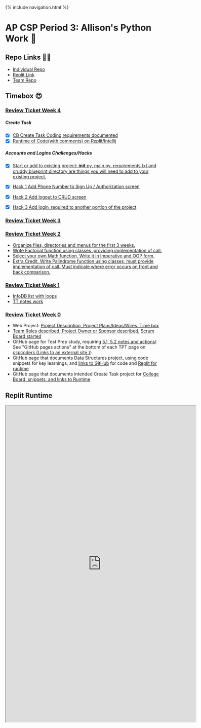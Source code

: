 {% include navigation.html %}

# AP CSP Period 3: Allison's Python Work 🐍

## Repo Links 👩‍💻
- [Individual Repo](https://github.com/allisonthuang/allisonthuang.github.io)<br>
- [Replit Link](https://replit.com/@allisonthuang/allisonthuanggithubio-1)
- [Team Repo](https://github.com/christinlee367/n225_FireEradicatorsTheSequel)<br>


## Timebox 😍
### [Review Ticket Week 4](https://github.com/christinlee367/womenInSTEMandDavid/issues/27)
##### Create Task
- [x] [CB Create Task Coding requirements documented](https://allisonthuang.github.io/createtask)
- [x] [Runtime of Code(with comments) on Replit/Intellij](https://github.com/christinlee367/n225_FireEradicatorsTheSequel/blob/main/templates/earthquakegraph.html)

##### Accounts and Logins Challenges/Hacks
- [x] [Start or add to existing project:  __init__.py, main.py, requirements.txt and cruddy blueprint directory are things you will need to add to your existing project. ](https://github.com/christinlee367/womenInSTEMandDavid/commit/5f6cc3749d273a428a0d61c48d337308ffa3cdfc)
- [x] [Hack 1 Add Phone Number to Sign Up / Authorization screen](https://github.com/christinlee367/womenInSTEMandDavid/commit/724fc5f71cfd1e61e207d9fadfe00a21779121cc)
- [x] [Hack 2 Add logout to CRUD screen](https://github.com/christinlee367/womenInSTEMandDavid/commit/559250fbfdabdfa32aaf7372c7ee1c5f0588aaa5)
- [x] [Hack 3 Add login_required to another portion of the project](https://github.com/christinlee367/womenInSTEMandDavid/commit/9e0ea800d9b0215393dd8a0d640b83629464e0a6)


### [Review Ticket Week 3](https://github.com/christinlee367/womenInSTEMandDavid/issues/20)


### [Review Ticket Week 2](https://github.com/christinlee367/womenInSTEMandDavid/issues/18)<br>
- [Organize files, directories and menus for the first 3 weeks.](https://replit.com/@allisonthuang/AllisonCSPTri3)
- [Write Factorial function using classes, providing implementation of call.](https://replit.com/@allisonthuang/AllisonCSPTri3)
- [Select your own Math function. Write it in Imperative and OOP form.](https://replit.com/@allisonthuang/AllisonCSPTri3)
- [Extra Credit. Write Palindrome function using classes, must provide implementation of call. Must indicate where error occurs on front and back comparison.](https://replit.com/@allisonthuang/AllisonCSPTri3)


### [Review Ticket Week 1](https://github.com/christinlee367/womenInSTEMandDavid/issues/14)<br>
- [InfoDB list with loops](https://replit.com/@allisonthuang/AllisonCSPTri3)
- [TT notes work](https://allisonthuang.github.io/about)


### [Review Ticket Week 0](https://github.com/christinlee367/womenInSTEMandDavid/issues/3)<br>
- Web Project: [Project Description, Project Plans/Ideas/Wires, Time box](https://github.com/christinlee367/womenInSTEMandDavid#readme)
- [Team Roles described, Project Owner or Sponsor described,](https://github.com/christinlee367/womenInSTEMandDavid#readme) [Scrum Board started](https://github.com/christinlee367/womenInSTEMandDavid/projects/1)
- GitHub page for Test Prep study, requiring [5.1, 5.2 notes and actions](https://allisonthuang.github.io/about)( See "GitHub pages actions" at the bottom of each TPT page on [cspcoders (Links to an external site.)](https://cspcoders.nighthawkcodingsociety.com/))
- GitHub page that documents Data Structures project, using code snippets for key learnings, and [links to GitHub](https://github.com/allisonthuang/allisonthuang.github.io) for code and [Replit for runtime](https://allisonthuang.github.io/)
- GitHub page that documents intended Create Task project for [College Board, snippets, and links to Runtime](https://github.com/allisonthuang/allisonthuang.github.io/wiki/Allison's-Create-Task-Plan)

  
## Replit Runtime
<iframe height="1000px" width="600px" src="https://replit.com/@allisonthuang/allisonthuanggithubio-1?lite=true#main.py"></iframe>
